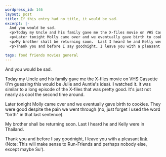 ```yaml
--- 
wordpress_id: 146
layout: post
title: If this entry had no title, it would be sad.
excerpt: |-
  And you would be sad.
  <p>Today my Uncle and his family gave me the X-files movie on VHS Cassette (I'm guessing this would be Julie and Auntie's idea).  I watched it.  It was similar to a long episode of the X-files that was pretty good.  It's just not nearly as cool the second time around.
  <p>Later tonight Molly came over and we eventually gave birth to cookies.  They were good despite the pain we went through (no, just forget I used the word "birth" in that last sentence).
  <p>My brother shall be returning soon.  Last I heard he and Kelly were in Thailand.
  <p>Thank you and before I say goodnight, I leave you with a pleasant <a href="http://www.azstarnet.com/~rhi/wedding.html">link</a>.  (Note: This will make sense to Run-Friends and perhaps nobody else, except maybe Su').

tags: food friends movies general
---
```


And you would be sad.
<p>Today my Uncle and his family gave me the X-files movie on VHS Cassette (I'm guessing this would be Julie and Auntie's idea).  I watched it.  It was similar to a long episode of the X-files that was pretty good.  It's just not nearly as cool the second time around.
<p>Later tonight Molly came over and we eventually gave birth to cookies.  They were good despite the pain we went through (no, just forget I used the word "birth" in that last sentence).
<p>My brother shall be returning soon.  Last I heard he and Kelly were in Thailand.
<p>Thank you and before I say goodnight, I leave you with a pleasant <a href="http://www.azstarnet.com/~rhi/wedding.html">link</a>.  (Note: This will make sense to Run-Friends and perhaps nobody else, except maybe Su').
